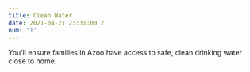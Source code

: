 ```yaml
---
title: Clean Water
date: 2021-04-21 23:31:00 Z
num: '1'
---
```


You’ll ensure families in Azoo have access to safe, clean drinking water close to home.
